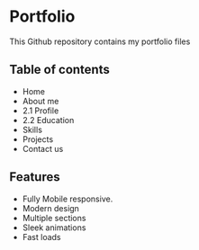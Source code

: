 # Portfolio
This Github repository contains my portfolio files

## Table of contents
- Home
- About me
 - 2.1 Profile
 - 2.2 Education
- Skills
- Projects
- Contact us

## Features
- Fully Mobile responsive.
- Modern design
- Multiple sections
- Sleek animations
- Fast loads

